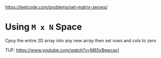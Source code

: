 https://leetcode.com/problems/set-matrix-zeroes/

# Using `M x N` Space
Cpoy the entire 2D array into any new array then set rows and cols to zero

TUF: https://www.youtube.com/watch?v=M65xBewcqcI


